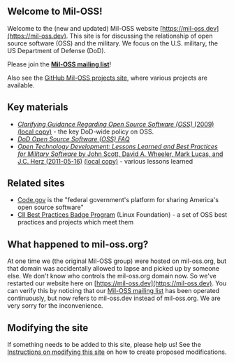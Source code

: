 ## Welcome to Mil-OSS!

Welcome to the (new and updated) Mil-OSS website [https://mil-oss.dev](https://mil-oss.dev).  This site is for discussing the relationship of open source software (OSS) and the military. We focus on the U.S. military, the US Department of Defense (DoD).

Please join the **[Mil-OSS mailing list](https://groups.google.com/forum/?hl=en#!forum/mil-oss)**!

Also see the [GitHub Mil-OSS projects site](https://github.com/mil-oss), where various projects are available.

## Key materials

* [*Clarifying Guidance Regarding Open Source Software (OSS)* (2009)](https://dodcio.defense.gov/Portals/0/Documents/FOSS/2009OSS.pdf) [(local copy)](resources/2009OSS.pdf) - the key DoD-wide policy on OSS.
* [*DoD Open Source Software (OSS) FAQ*](https://dodcio.defense.gov/open-source-software-faq/)
* [*Open Technology Development: Lessons Learned and Best Practices for Military Software* by John Scott, David A. Wheeler, Mark Lucas, and J.C. Herz (2011-05-16)](https://dodcio.defense.gov/Portals/0/Documents/FOSS/OTD-lessons-learned-military-signed.pdf) [(local copy)](resources/OTD-lessons-learned-military-signed.pdf) - various lessons learned

## Related sites

* [Code.gov](https://code.gov) is the "federal government's platform for sharing America's open source software"
* [CII Best Practices Badge Program](https://bestpractices.coreinfrastructure.org/en) (Linux Foundation) - a set of OSS best practices and projects which meet them

## What happened to mil-oss.org?

At one time we (the original Mil-OSS group) were hosted on mil-oss.org, but that domain was accidentally allowed to lapse and picked up by someone else.  We don't know who controls the mil-oss.org domain now.  So we've restarted our website here on [https://mil-oss.dev](https://mil-oss.dev). You can verify this by noticing that our [Mil-OSS mailing list](https://groups.google.com/forum/?hl=en#!forum/mil-oss) has been operated continuously, but now refers to mil-oss.dev instead of mil-oss.org. We are very sorry for the inconvenience.

## Modifying the site

If something needs to be added to this site, please help us!
See the [Instructions on modifying this site](./modifying.md)
on how to create proposed modifications.
